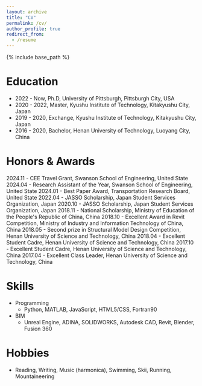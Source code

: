 ```yaml
---
layout: archive
title: "CV"
permalink: /cv/
author_profile: true
redirect_from:
  - /resume
---
```


{% include base_path %}

Education
======
* 2022 - Now,  Ph.D,  University of Pittsburgh, Pittsburgh City, USA
* 2020 - 2022, Master, Kyushu Institute of Technology, Kitakyushu City, Japan
* 2019 - 2020, Exchange, Kyushu Institute of Technology, Kitakyushu City, Japan
* 2016 - 2020, Bachelor, Henan University of Technology, Luoyang City, China

Honors & Awards
======
2024.11 - CEE Travel Grant, Swanson School of Engineering, United State
2024.04 - Research Assistant of the Year, Swanson School of Engineering, United State
2024.01 - Best Paper Award, Transportation Research Board, United State
2022.04 - JASSO Scholarship, Japan Student Services Organization, Japan
2020.10 - JASSO Scholarship, Japan Student Services Organization, Japan
2018.11 - National Scholarship, Ministry of Education of the People's Republic of China, China
2018.10 - Excellent Award in Revit Competition, Ministry of Industry and Information Technology of China, China
2018.05 - Second prize in Structural Model Design Competition, Henan University of Science and Technology, China
2018.04 - Excellent Student Cadre, Henan University of Science and Technology, China
2017.10 - Excellent Student Cadre, Henan University of Science and Technology, China
2017.04 - Excellent Class Leader, Henan University of Science and Technology, China

  
Skills
======
* Programming
  * Python, MATLAB, JavaScript, HTML5/CSS, Fortran90
* BIM
  * Unreal Engine, ADINA, SOLIDWORKS, Autodesk CAD, Revit, Blender, Fusion 360

Hobbies
======
* Reading, Writing, Music (harmonica), Swimming, Skii, Running, Mountaineering

